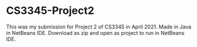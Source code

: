 # CS3345-Project2
This was my submission for Project 2 of CS3345 in April 2021. Made in Java in NetBeans IDE. Download as zip and open as project to run in NetBeans IDE.
